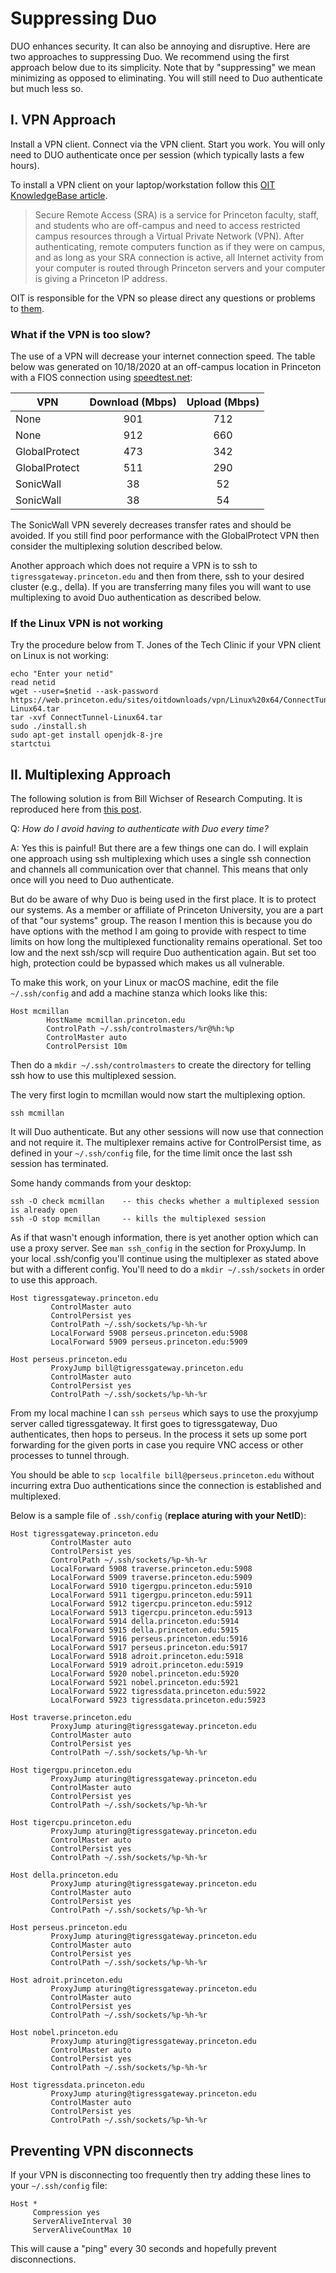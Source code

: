 # Suppressing Duo

DUO enhances security. It can also be annoying and disruptive. Here are two approaches to suppressing Duo. We recommend using the first approach below due to its simplicity. Note that by "suppressing" we mean minimizing as opposed to eliminating. You will still need to Duo authenticate but much less so.

## I. VPN Approach

Install a VPN client. Connect via the VPN client. Start you work. You will only need to DUO authenticate once per session (which typically lasts a few hours).

To install a VPN client on your laptop/workstation follow this [OIT KnowledgeBase article](https://www.princeton.edu/vpn).

> Secure Remote Access (SRA) is a service for Princeton faculty, staff, and students who are off-campus and need to access restricted campus resources through a Virtual Private Network (VPN). After authenticating, remote computers function as if they were on campus, and as long as your SRA connection is active, all Internet activity from your computer is routed through Princeton servers and your computer is giving a Princeton IP address.

OIT is responsible for the VPN so please direct any questions or problems to [them](https://princeton.service-now.com/service).

### What if the VPN is too slow?

The use of a VPN will decrease your internet connection speed. The table below was generated on 10/18/2020 at an off-campus location in Princeton with a FIOS connection using [speedtest.net](https://www.speedtest.net):

| VPN           | Download (Mbps)| Upload (Mbps)  |
| ------------- |:-------------:|:-----:|
| None          | 901           |   712 |
| None          | 912           |   660 |
| GlobalProtect | 473           |   342 |
| GlobalProtect | 511           |   290 |
| SonicWall     | 38            |    52 |
| SonicWall     | 38            |    54 |

The SonicWall VPN severely decreases transfer rates and should be avoided. If you still find poor performance with the GlobalProtect VPN then consider the multiplexing solution described below.

Another approach which does not require a VPN is to ssh to `tigressgateway.princeton.edu` and then from there, ssh to your desired cluster (e.g., della). If you are transferring many files you will want to use multiplexing to avoid Duo authentication as described below.

### If the Linux VPN is not working

Try the procedure below from T. Jones of the Tech Clinic if your VPN client on Linux is not working:

```
echo "Enter your netid"
read netid
wget --user=$netid --ask-password https://web.princeton.edu/sites/oitdownloads/vpn/Linux%20x64/ConnectTunnel-Linux64.tar
tar -xvf ConnectTunnel-Linux64.tar
sudo ./install.sh
sudo apt-get install openjdk-8-jre
startctui
```



## II. Multiplexing Approach

The following solution is from Bill Wichser of Research Computing. It is reproduced here from [this post](https://askrc.princeton.edu/question/331/how-do-i-avoid-having-to-authenticate-with-duo-every-time/).

Q: *How do I avoid having to authenticate with Duo every time?*

A: Yes this is painful! But there are a few things one can do. I will explain one approach using ssh multiplexing which uses a single ssh connection and channels all communication over that channel. This means that only once will you need to Duo authenticate.

But do be aware of why Duo is being used in the first place. It is to protect our systems. As a member or affiliate of Princeton University, you are a part of that "our systems" group. The reason I mention this is because you do have options with the method I am going to provide with respect to time limits on how long the multiplexed functionality remains operational. Set too low and the next ssh/scp will require Duo authentication again. But set too high, protection could be bypassed which makes us all vulnerable.

To make this work, on your Linux or macOS machine, edit the file `~/.ssh/config` and add a machine stanza which looks like this:

```
Host mcmillan
        HostName mcmillan.princeton.edu
        ControlPath ~/.ssh/controlmasters/%r@%h:%p
        ControlMaster auto
        ControlPersist 10m
```        

Then do a `mkdir ~/.ssh/controlmasters` to create the directory for telling ssh how to use this multiplexed session.

The very first login to mcmillan would now start the multiplexing option.

```
ssh mcmillan
```

It will Duo authenticate. But any other sessions will now use that connection and not require it. The multiplexer remains active for ControlPersist time, as defined in your `~/.ssh/config` file, for the time limit once the last ssh session has terminated.

Some handy commands from your desktop:

```
ssh -O check mcmillan    -- this checks whether a multiplexed session is already open
ssh -O stop mcmillan     -- kills the multiplexed session
```

As if that wasn't enough information, there is yet another option which can use a proxy server. See `man ssh_config` in the section for ProxyJump. In your local .ssh/config you'll continue using the multiplexer as stated above but with a different config. You'll need to do a `mkdir ~/.ssh/sockets` in order to use this approach.

```
Host tigressgateway.princeton.edu
         ControlMaster auto
         ControlPersist yes
         ControlPath ~/.ssh/sockets/%p-%h-%r
         LocalForward 5908 perseus.princeton.edu:5908
         LocalForward 5909 perseus.princeton.edu:5909

Host perseus.princeton.edu
         ProxyJump bill@tigressgateway.princeton.edu
         ControlMaster auto
         ControlPersist yes
         ControlPath ~/.ssh/sockets/%p-%h-%r
```

From my local machine I can `ssh perseus` which says to use the proxyjump server called tigressgateway. It first goes to tigressgateway, Duo authenticates, then hops to perseus. In the process it sets up some port forwarding for the given ports in case you require VNC access or other processes to tunnel through.

You should be able to `scp localfile bill@perseus.princeton.edu` without incurring extra Duo authentications since the connection is established and multiplexed.

Below is a sample file of `.ssh/config` (**replace aturing with your NetID**):

```
Host tigressgateway.princeton.edu
         ControlMaster auto
         ControlPersist yes
         ControlPath ~/.ssh/sockets/%p-%h-%r
         LocalForward 5908 traverse.princeton.edu:5908
         LocalForward 5909 traverse.princeton.edu:5909
         LocalForward 5910 tigergpu.princeton.edu:5910
         LocalForward 5911 tigergpu.princeton.edu:5911
         LocalForward 5912 tigercpu.princeton.edu:5912
         LocalForward 5913 tigercpu.princeton.edu:5913
         LocalForward 5914 della.princeton.edu:5914
         LocalForward 5915 della.princeton.edu:5915
         LocalForward 5916 perseus.princeton.edu:5916
         LocalForward 5917 perseus.princeton.edu:5917
         LocalForward 5918 adroit.princeton.edu:5918
         LocalForward 5919 adroit.princeton.edu:5919
         LocalForward 5920 nobel.princeton.edu:5920
         LocalForward 5921 nobel.princeton.edu:5921
         LocalForward 5922 tigressdata.princeton.edu:5922
         LocalForward 5923 tigressdata.princeton.edu:5923

Host traverse.princeton.edu
         ProxyJump aturing@tigressgateway.princeton.edu
         ControlMaster auto
         ControlPersist yes
         ControlPath ~/.ssh/sockets/%p-%h-%r

Host tigergpu.princeton.edu
         ProxyJump aturing@tigressgateway.princeton.edu
         ControlMaster auto
         ControlPersist yes
         ControlPath ~/.ssh/sockets/%p-%h-%r

Host tigercpu.princeton.edu
         ProxyJump aturing@tigressgateway.princeton.edu
         ControlMaster auto
         ControlPersist yes
         ControlPath ~/.ssh/sockets/%p-%h-%r

Host della.princeton.edu
         ProxyJump aturing@tigressgateway.princeton.edu
         ControlMaster auto
         ControlPersist yes
         ControlPath ~/.ssh/sockets/%p-%h-%r

Host perseus.princeton.edu
         ProxyJump aturing@tigressgateway.princeton.edu
         ControlMaster auto
         ControlPersist yes
         ControlPath ~/.ssh/sockets/%p-%h-%r

Host adroit.princeton.edu
         ProxyJump aturing@tigressgateway.princeton.edu
         ControlMaster auto
         ControlPersist yes
         ControlPath ~/.ssh/sockets/%p-%h-%r

Host nobel.princeton.edu
         ProxyJump aturing@tigressgateway.princeton.edu
         ControlMaster auto
         ControlPersist yes
         ControlPath ~/.ssh/sockets/%p-%h-%r

Host tigressdata.princeton.edu
         ProxyJump aturing@tigressgateway.princeton.edu
         ControlMaster auto
         ControlPersist yes
         ControlPath ~/.ssh/sockets/%p-%h-%r
```

## Preventing VPN disconnects

If your VPN is disconnecting too frequently then try adding these lines to your `~/.ssh/config` file:

```
Host *
     Compression yes
     ServerAliveInterval 30
     ServerAliveCountMax 10
```

This will cause a "ping" every 30 seconds and hopefully prevent disconnections.
